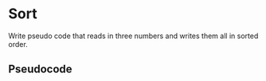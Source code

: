 # Sort

Write pseudo code that reads in three numbers and writes them all in sorted order.

## Pseudocode

